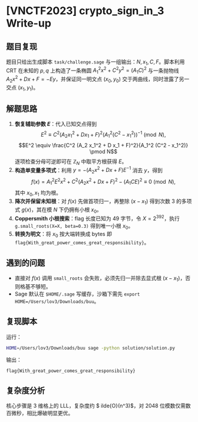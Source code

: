 # [VNCTF2023] crypto_sign_in_3 Write-up

## 题目复现
题目只给出生成脚本 `task/challenge.sage` 与一组输出：$N, x_1, C, F$。脚本利用 CRT 在未知的 $p,q$ 上构造了一条椭圆 $A_1^2 x^2 + C^2 y^2 = (A_1 C)^2$ 与一条抛物线 $A_2 x^2 + D x + F = -E y$，并保证同一明文点 $(x_0,y_0)$ 交于两曲线，同时泄露了另一交点 $(x_1,y_1)$。

## 解题思路
1. **恢复辅助参数 $E$**：代入已知交点得到
   $$E^2 \equiv C^2 (A_2 x_1^2 + D x_1 + F)^2 \big(A_1^2 (C^2 - x_1^2)\big)^{-1} \pmod N,$$
   $$E^2 \equiv \frac{C^2 (A_2 x_1^2 + D x_1 + F)^2}{A_1^2 (C^2 - x_1^2)} \pmod N$$
   逐项检查分母可逆即可在 $\mathbb{Z}_N$ 中取平方根获得 $E$。
2. **构造单变量多项式**：利用 $y = -(A_2 x^2 + D x + F)E^{-1}$ 消去 $y$，得到
   $$f(x) = A_1^2 E^2 x^2 + C^2(A_2 x^2 + D x + F)^2 - (A_1 C E)^2 \equiv 0 \pmod N,$$
   其中 $x_0, x_1$ 均为根。
3. **降次并保留未知根**：对 $f(x)$ 先做首项归一，再整除 $(x - x_1)$ 得到次数 3 的多项式 $g(x)$，其在模 $N$ 下仍拥有小根 $x_0$。
4. **Coppersmith 小根搜索**：flag 长度已知为 49 字节，令 $X = 2^{392}$，执行 `g.small_roots(X=X, beta=0.3)` 得到唯一小根 $x_0$。
5. **转换为明文**：将 $x_0$ 按大端转换成 bytes 即 `flag{With_great_power_comes_great_responsibility}`。

## 遇到的问题
- 直接对 $f(x)$ 调用 `small_roots` 会失败，必须先归一并除去显式根 $(x - x_1)$，否则格基不够短。
- Sage 默认在 `$HOME/.sage` 写缓存，沙箱下需先 `export HOME=/Users/lov3/Downloads/buu`。

## 复现脚本
运行：

```bash
HOME=/Users/lov3/Downloads/buu sage -python solution/solution.py
```

输出：

```
flag{With_great_power_comes_great_responsibility}
```

## 复杂度分析
核心步骤是 3 维格上的 LLL，复杂度约 $	ilde{O}(n^3)$，对 $2048$ 位模数仅需数百微秒，相比爆破明显更优。

